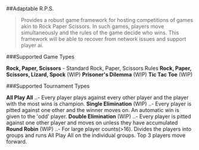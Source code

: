 ##Adaptable R.P.S.


>Provides a robust game framework for hosting competitions of games akin to Rock Paper Scissors. In such games, players move simultaneously and the rules of the game decide who wins. This framework will be able to recover from network issues and support player ai.


###Supported Game Types

**Rock, Paper, Scissors**
	- Standard Rock, Paper, Scissors Rules
**Rock, Paper, Scissors, Lizard, Spock** (WIP)
**Prisoner's Dilemma** (WIP)
**Tic Tac Toe** (WIP)

###Supported Tournament Types

**All Play All**
 ..- Every player plays against every other player and the player with the most wins is champion.
**Single Elimination** (WIP)
 ..- Every player is pitted against one other and the winner moves on. An automatic win is given to the 'odd' player.
**Double Elimination** (WIP)
 ..- Every player is pitted against one other player and moves on unless they have accumulated 
**Round Robin** (WIP)
 ..- For large player counts(>16). Divides the players into groups and runs All Play All on the individual groups. Top 3 players move forward. 